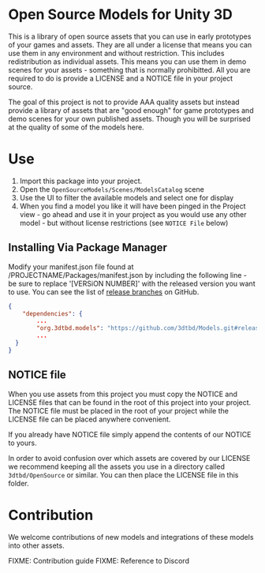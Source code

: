 # Open Source Models for Unity 3D

This is a library of open source assets that you can use in early prototypes of your games and assets. They are all under a license that means you can use them in any environment and without restriction. This includes redistribution as individual assets. This means you can use them in demo scenes for your assets - something that is normally prohibitted. All you are required to do is provide a LICENSE and a NOTICE file in your project source.

The goal of this project is not to provide AAA quality assets but instead provide a library of assets that are "good enough" for game prototypes and demo scenes for your own published assets. Though you will be surprised at the quality of some of the models here.

# Use

  1. Import this package into your project.
  2. Open the `OpenSourceModels/Scenes/ModelsCatalog` scene
  3. Use the UI to filter the available models and select one for display
  4. When you find a model you like it will have been pinged in the Project view - go ahead and use it in your project as you would use any other model - but without license restrictions (see `NOTICE File` below)

## Installing Via Package Manager

Modify your manifest.json file found at /PROJECTNAME/Packages/manifest.json by including the following line - be sure to replace '[VERSiON NUMBER]' with the released version you want to use. You can see the list of [release branches](https://github.com/3dtbd/Common/branches/all?utf8=%E2%9C%93&query=release%2F) on GitHub. 

```json
{
	"dependencies": {
		...
		"org.3dtbd.models": "https://github.com/3dtbd/Models.git#release/v[VERSION NUMBER]",
		...
  }
}
```

## NOTICE file

When you use assets from this project you must copy the NOTICE and LICENSE files that can be found in the root of this project into your project. The NOTICE file must be placed in the root of your project while the LICENSE file can be placed anywhere convenient. 

If you already have NOTICE file simply append the contents of our NOTICE to yours.

In order to avoid confusion over which assets are covered by our LICENSE we recommend keeping all the assets you use in a directory called `3dtbd/OpenSource` or similar. You can then place the LICENSE file in this folder.

# Contribution

We welcome contributions of new models and integrations of these models into other assets.

FIXME: Contribution guide
FIXME: Reference to Discord